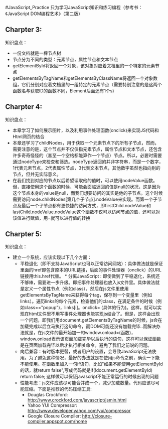 #JavaScript_Practice
只为学习JavaScript知识和练习编程（参考书：《JavaScript DOM编程艺术》（第二版）

## Charpter 3:
知识盘点：
- 一份文档就是一棵节点树
- 节点分为不同的类型：元素节点，属性节点和文本节点
- getElementById将返回一个对象，该对象对应着文档里的一个特定的元素节点
- getElementsByTagName和getElementsByClassName将返回一个对象数组，它们分别对应着文档里的一组特定的元素节点（需要特别注意的是这两个函数名与获取ID的函数不同，Element后面还有1个s)

## Charpter 4:
知识盘点：
- 本章学习了如何展示图片，以及利用事件处理函数(onclick)来实现JS代码和Html网页的结合
- 本章还学习了childNodes，用于获取一个元素节点下的所有子节点，然而，需要注意的是，这个节点并不仅仅指元素节点，属性节点和文本节点，还包含许多奇奇怪怪的（甚至一个空格都能算作一个节点）节点。所以，必要时需要通过nodeType来检查和筛选。nodeType返回的并非字符串，而是一个数字，1代表元素节点，2代表属性节点，3代表文本节点，其他数字虽然也指向别的节点，但并无实际意义。
- 在我们找到对应的节点以后希望读取他的值时，可以使用nodeValue函数。但，直接使用这个函数的时候，可能会面临返回的值是null的状况，这是因为这个节点本身的value是null，而我们想要访问的其实是他的子节点。这个时候需要访问node.childNodes[第几个子节点].nodeValue来实现。而第一个子节点及最后一个子节点都有更快捷的访问方式，即firstChild.nodeValue和lastChild.nodeValue.nodeValue这个函数不仅可以访问节点的值，还可以对该值进行赋值，用=就可以进行值的转换

## Charpter 5:
知识盘点：
- 建立一个系统，应该实现以下几个方面：
    * 平稳退化（即不支持JavaScript也可以正常访问网站）：具体做法就是保证<a>里面的href即包含原本的URL链接，后面的事件处理器（onclick）的URL链接用this.href代替。    * 分离JavaScript : 即使做到了平稳退化，系统还不够棒，需要进一步升级。即把事件处理器也放入js文件里。具体做法就是定义一个属性节点（例如class），然后在js文件里使用getElementsByTagName来获得每个tag，保存到一个变量里（例如links）。遍历links的每个元素，检查他们的class，在满足条件的时候（例如class=="popup")，links[i]。onclick= (具体的行为)。这样，就可以实现在html文件里不用写事件处理器也能实现js结合了。但是，这样会出现一个问题，即我们用document.getElementsByTagName的时候，js会在加载完成以后立马执行这句命令，而DOM可能还没有加载完毕..而解决办法就是，在js文件的最开始加一句window.onload=(函数)，window.onload表示该页面加载完毕以后执行的语句，这样可以保证函数是在页面加载完毕以后才执行相关命令，避免了我们之前说的问题。
    * 向后兼容：有时版本更替，或者用户的设置，会导致JavaScript无法使用。为了避免这种情况，最好的办法就是在使用js命令之前，确认一下能不能使用。在函数里加入一句if语句，比如"如果不能使用getElementById的话，就return false",写成代码就是if(!document.getElementById) return false; 这样做可以保证javascript不能正常运行的时候出现的问题
    * 性能考虑：js文件应该尽可能合并成一个，减少加载数量。代码应该尽可能压缩。下面是推荐的代码压缩工具:
        - Douglas Crockford: http://www.crockford.com/javascript/jsmin.html
        - Yahoo YUI Compressor: http://www.developer.yahoo.com/yui/compressor
        - Google Closure Compiler: http://closure-compiler.appspot.com/home
